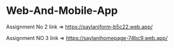 # Web-And-Mobile-App
Assignment No 2 link => https://saylaniform-b5c22.web.app/


 Assignment NO 3 link => https://saylanihomepage-74bc9.web.app/
